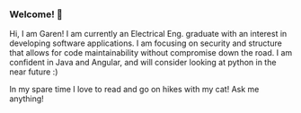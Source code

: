 ### Welcome! 👋

Hi, I am Garen! I am currently an Electrical Eng. graduate with an interest in developing software applications. I am focusing on security and structure that allows for code maintainability without compromise down the road. I am confident in Java and Angular, and will consider looking at python in the near future :)

In my spare time I love to read and go on hikes with my cat! Ask me anything!

<!--
**garengh4/garengh4** is a ✨ _special_ ✨ repository because its `README.md` (this file) appears on your GitHub profile.

Here are some ideas to get you started:

- 🔭 I’m currently working on ...
- 🌱 I’m currently learning ...
- 👯 I’m looking to collaborate on ...
- 🤔 I’m looking for help with ...
- 💬 Ask me about ...
- 📫 How to reach me: ...
- 😄 Pronouns: ...
- ⚡ Fun fact: ...
-->
